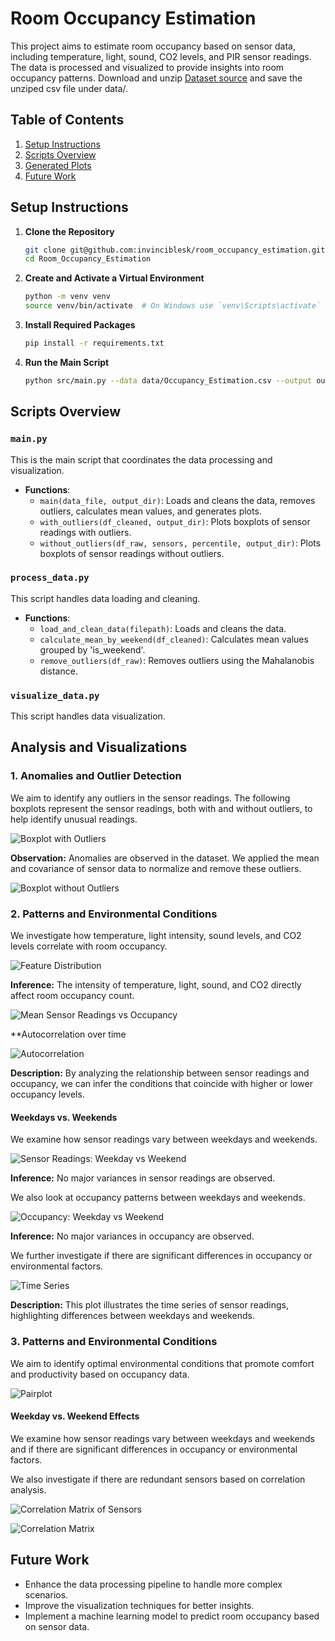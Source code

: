 
# Room Occupancy Estimation

This project aims to estimate room occupancy based on sensor data, including temperature, light, sound, CO2 levels, and PIR sensor readings. The data is processed and visualized to provide insights into room occupancy patterns.
Download and unzip [Dataset source](https://archive.ics.uci.edu/dataset/608/traffic+flow+forecasting) and save the unziped csv file under data/.

## Table of Contents

1. [Setup Instructions](#setup-instructions)
2. [Scripts Overview](#scripts-overview)
3. [Generated Plots](#generated-plots)
4. [Future Work](#future-work)


## Setup Instructions

1. **Clone the Repository**
    ```sh
    git clone git@github.com:invinciblesk/room_occupancy_estimation.git
    cd Room_Occupancy_Estimation
    ```

2. **Create and Activate a Virtual Environment**
    ```sh
    python -m venv venv
    source venv/bin/activate  # On Windows use `venv\Scripts\activate`
    ```

3. **Install Required Packages**
    ```sh
    pip install -r requirements.txt
    ```

4. **Run the Main Script**
    ```sh
    python src/main.py --data data/Occupancy_Estimation.csv --output output/
    ```

## Scripts Overview

### `main.py`

This is the main script that coordinates the data processing and visualization.

- **Functions**:
    - `main(data_file, output_dir)`: Loads and cleans the data, removes outliers, calculates mean values, and generates plots.
    - `with_outliers(df_cleaned, output_dir)`: Plots boxplots of sensor readings with outliers.
    - `without_outliers(df_raw, sensors, percentile, output_dir)`: Plots boxplots of sensor readings without outliers.

### `process_data.py`

This script handles data loading and cleaning.

- **Functions**:
    - `load_and_clean_data(filepath)`: Loads and cleans the data.
    - `calculate_mean_by_weekend(df_cleaned)`: Calculates mean values grouped by 'is_weekend'.
    - `remove_outliers(df_raw)`: Removes outliers using the Mahalanobis distance.

### `visualize_data.py`

This script handles data visualization.


## Analysis and Visualizations



### 1. Anomalies and Outlier Detection

We aim to identify any outliers in the sensor readings. The following boxplots represent the sensor readings, both with and without outliers, to help identify unusual readings.

![Boxplot with Outliers](output/with_outliers.png)

**Observation:** Anomalies are observed in the dataset. We applied the mean and covariance of sensor data to normalize and remove these outliers.

![Boxplot without Outliers](output/without_outliers.png)

### 2. Patterns and Environmental Conditions

We investigate how temperature, light intensity, sound levels, and CO2 levels correlate with room occupancy.

![Feature Distribution](output/feature_distribution.png)

**Inference:** The intensity of temperature, light, sound, and CO2 directly affect room occupancy count.

![Mean Sensor Readings vs Occupancy](output/mean_sensor_readings_vs_occupancy.png)

**Autocorrelation over time

![Autocorrelation](output/autocorrelation.png)

**Description:** By analyzing the relationship between sensor readings and occupancy, we can infer the conditions that coincide with higher or lower occupancy levels.

#### Weekdays vs. Weekends

We examine how sensor readings vary between weekdays and weekends.

![Sensor Readings: Weekday vs Weekend](output/sensor_readings_weekend_vs_weekday.png)

**Inference:** No major variances in sensor readings are observed.

We also look at occupancy patterns between weekdays and weekends.

![Occupancy: Weekday vs Weekend](output/weekday_vs_weekend.png)

**Inference:** No major variances in occupancy are observed.

We further investigate if there are significant differences in occupancy or environmental factors.

![Time Series](output/time_series.png)

**Description:** This plot illustrates the time series of sensor readings, highlighting differences between weekdays and weekends.

### 3. Patterns and Environmental Conditions

We aim to identify optimal environmental conditions that promote comfort and productivity based on occupancy data.

![Pairplot](output/pairplot.png)

#### Weekday vs. Weekend Effects

We examine how sensor readings vary between weekdays and weekends and if there are significant differences in occupancy or environmental factors.

We also investigate if there are redundant sensors based on correlation analysis.

![Correlation Matrix of Sensors](output/correlation_matrix_sensors.png)

![Correlation Matrix](output/correlation_matrix.png)



## Future Work

- Enhance the data processing pipeline to handle more complex scenarios.
- Improve the visualization techniques for better insights.
- Implement a machine learning model to predict room occupancy based on sensor data.



